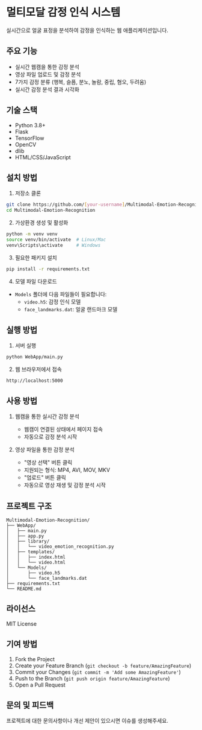 # 멀티모달 감정 인식 시스템

실시간으로 얼굴 표정을 분석하여 감정을 인식하는 웹 애플리케이션입니다.

## 주요 기능

- 실시간 웹캠을 통한 감정 분석
- 영상 파일 업로드 및 감정 분석
- 7가지 감정 분류 (행복, 슬픔, 분노, 놀람, 중립, 혐오, 두려움)
- 실시간 감정 분석 결과 시각화

## 기술 스택

- Python 3.8+
- Flask
- TensorFlow
- OpenCV
- dlib
- HTML/CSS/JavaScript

## 설치 방법

1. 저장소 클론
```bash
git clone https://github.com/[your-username]/Multimodal-Emotion-Recognition.git
cd Multimodal-Emotion-Recognition
```

2. 가상환경 생성 및 활성화
```bash
python -m venv venv
source venv/bin/activate  # Linux/Mac
venv\Scripts\activate     # Windows
```

3. 필요한 패키지 설치
```bash
pip install -r requirements.txt
```

4. 모델 파일 다운로드
- `Models` 폴더에 다음 파일들이 필요합니다:
  - `video.h5`: 감정 인식 모델
  - `face_landmarks.dat`: 얼굴 랜드마크 모델

## 실행 방법

1. 서버 실행
```bash
python WebApp/main.py
```

2. 웹 브라우저에서 접속
```
http://localhost:5000
```

## 사용 방법

1. 웹캠을 통한 실시간 감정 분석
   - 웹캠이 연결된 상태에서 페이지 접속
   - 자동으로 감정 분석 시작

2. 영상 파일을 통한 감정 분석
   - "영상 선택" 버튼 클릭
   - 지원되는 형식: MP4, AVI, MOV, MKV
   - "업로드" 버튼 클릭
   - 자동으로 영상 재생 및 감정 분석 시작

## 프로젝트 구조

```
Multimodal-Emotion-Recognition/
├── WebApp/
│   ├── main.py
│   ├── app.py
│   ├── library/
│   │   └── video_emotion_recognition.py
│   ├── templates/
│   │   ├── index.html
│   │   └── video.html
│   └── Models/
│       ├── video.h5
│       └── face_landmarks.dat
├── requirements.txt
└── README.md
```

## 라이선스

MIT License

## 기여 방법

1. Fork the Project
2. Create your Feature Branch (`git checkout -b feature/AmazingFeature`)
3. Commit your Changes (`git commit -m 'Add some AmazingFeature'`)
4. Push to the Branch (`git push origin feature/AmazingFeature`)
5. Open a Pull Request

## 문의 및 피드백

프로젝트에 대한 문의사항이나 개선 제안이 있으시면 이슈를 생성해주세요.
